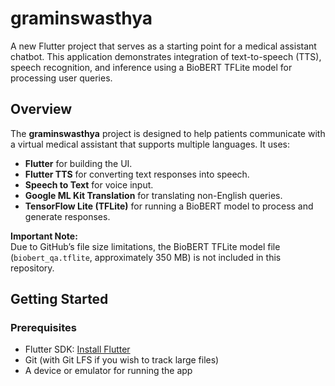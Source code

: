 # graminswasthya

A new Flutter project that serves as a starting point for a medical assistant chatbot. This application demonstrates integration of text-to-speech (TTS), speech recognition, and inference using a BioBERT TFLite model for processing user queries.

## Overview

The **graminswasthya** project is designed to help patients communicate with a virtual medical assistant that supports multiple languages. It uses:
- **Flutter** for building the UI.
- **Flutter TTS** for converting text responses into speech.
- **Speech to Text** for voice input.
- **Google ML Kit Translation** for translating non-English queries.
- **TensorFlow Lite (TFLite)** for running a BioBERT model to process and generate responses.

**Important Note:**  
Due to GitHub’s file size limitations, the BioBERT TFLite model file (`biobert_qa.tflite`, approximately 350 MB) is not included in this repository.

## Getting Started

### Prerequisites

- Flutter SDK: [Install Flutter](https://docs.flutter.dev/get-started/install)
- Git (with Git LFS if you wish to track large files)
- A device or emulator for running the app



